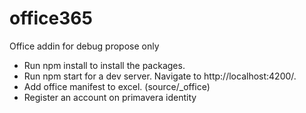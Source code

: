 # office365

Office addin for debug propose only

* Run npm install to install the packages.
* Run npm start for a dev server. Navigate to http://localhost:4200/.
* Add office manifest to excel. (source/_office)
* Register an account on primavera identity

